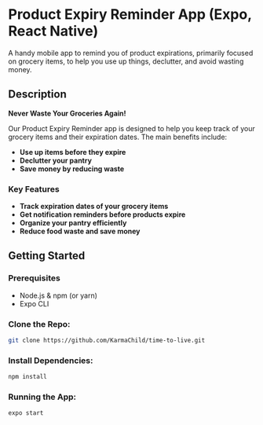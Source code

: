 # Product Expiry Reminder App (Expo, React Native)

A handy mobile app to remind you of product expirations, primarily focused on grocery items, to help you use up things, declutter, and avoid wasting money.

## Description

**Never Waste Your Groceries Again!**

Our Product Expiry Reminder app is designed to help you keep track of your grocery items and their expiration dates. The main benefits include:

- **Use up items before they expire**
- **Declutter your pantry**
- **Save money by reducing waste**

### Key Features

- **Track expiration dates of your grocery items**
- **Get notification reminders before products expire**
- **Organize your pantry efficiently**
- **Reduce food waste and save money**

## Getting Started

### Prerequisites
- Node.js & npm (or yarn)
- Expo CLI

### Clone the Repo:
```bash
git clone https://github.com/KarmaChild/time-to-live.git
```

### Install Dependencies:
```bash
npm install
```


### Running the App:
```bash
expo start
```

